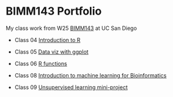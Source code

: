 # BIMM143 Portfolio

My class work from W25 [BIMM143](https://bioboot.github.io/bimm143_W25/) at UC San Diego

- Class 04 [Introduction to R](https://lhtmlpreview.github.io/?https://raw.githubusercontent.com/aaleung1/bimm-143/refs/heads/main/Class04/class04.html)

- Class 05 [Data viz with ggplot]()

- Class 06 [R functions]()

- Class 08 [Introduction to machine learning for Bioinformatics]()

- Class 09 [Unsupervised learning mini-project]()
